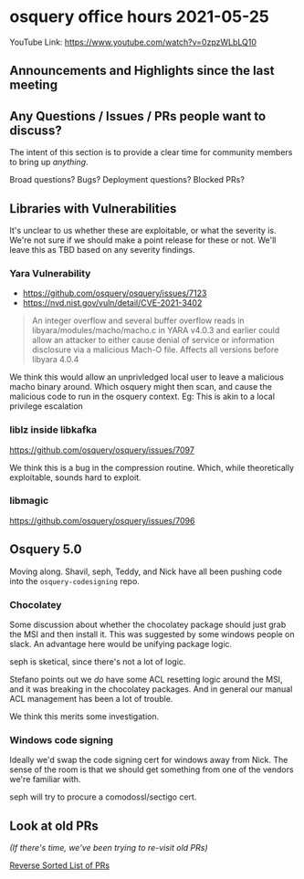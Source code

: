 # osquery office hours 2021-05-25

YouTube Link: https://www.youtube.com/watch?v=0zpzWLbLQ10

## Announcements and Highlights since the last meeting

## Any Questions / Issues / PRs people want to discuss?

The intent of this section is to provide a clear time for community members to bring up _anything_.

Broad questions? Bugs? Deployment questions? Blocked PRs?

## Libraries with Vulnerabilities

It's unclear to us whether these are exploitable, or what the severity is. We're not sure if we should make a point release for these or not. We'll leave this as TBD based on any severity findings. 

### Yara Vulnerability

* https://github.com/osquery/osquery/issues/7123
* https://nvd.nist.gov/vuln/detail/CVE-2021-3402

> An integer overflow and several buffer overflow reads in libyara/modules/macho/macho.c in YARA v4.0.3 and earlier could allow an attacker to either cause denial of service or information disclosure via a malicious Mach-O file. Affects all versions before libyara 4.0.4

We think this would allow an unprivledged local user to leave a malicious macho binary around. Which osquery might then scan, and cause the malicious code to run in the osquery context. Eg: This is akin to a local privilege escalation

### liblz inside libkafka

https://github.com/osquery/osquery/issues/7097

We think this is a bug in the compression routine. Which, while theoretically exploitable, sounds hard to exploit.

### libmagic

https://github.com/osquery/osquery/issues/7096

## Osquery 5.0

Moving along. Shavil, seph, Teddy, and Nick have all been pushing code into the `osquery-codesigning` repo. 

### Chocolatey

Some discussion about whether the chocolatey package should just grab the MSI and then install it. This was suggested by some windows people on slack. An advantage here would be unifying package logic. 

seph is sketical, since there's not a lot of logic.

Stefano points out we _do_ have some ACL resetting logic around the MSI, and it was breaking in the chocolatey packages. And in general our manual ACL management has been a lot of trouble. 

We think this merits some investigation. 

### Windows code signing

Ideally we'd swap the code signing cert for windows away from Nick. The sense of the room is that we should get something from one of the vendors we're familiar with. 

seph will try to procure a comodossl/sectigo cert.

## Look at old PRs 

_(If there's time, we've been trying to re-visit old PRs)_

[Reverse Sorted List of PRs](https://github.com/osquery/osquery/pulls?q=is%3Apr+is%3Aopen+sort%3Acreated-asc)
